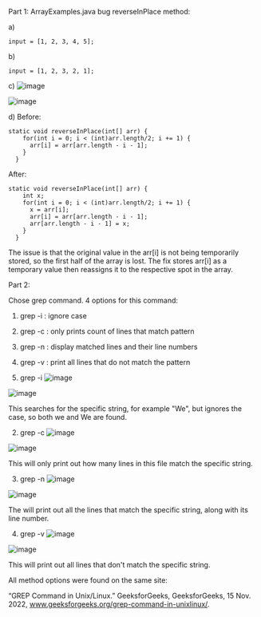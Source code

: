 Part 1:
ArrayExamples.java bug
reverseInPlace method:

a)
```
input = [1, 2, 3, 4, 5];
```

b) 
```
input = [1, 2, 3, 2, 1];
```

c)
![image](https://github.com/jgu0453/CSE-15L-lab-reports/assets/119398520/1a07583e-692e-4e1e-bb5b-c0879ba7f653)

![image](https://github.com/jgu0453/CSE-15L-lab-reports/assets/119398520/88887651-671f-443a-8ab1-430bb4222e75)


d)
Before:
```
static void reverseInPlace(int[] arr) {
    for(int i = 0; i < (int)arr.length/2; i += 1) {
      arr[i] = arr[arr.length - i - 1];
    }
  }
```
After:
```
static void reverseInPlace(int[] arr) {
    int x;
    for(int i = 0; i < (int)arr.length/2; i += 1) {
      x = arr[i];
      arr[i] = arr[arr.length - i - 1];
      arr[arr.length - i - 1] = x;
    }
  }
```
The issue is that the original value in the arr[i] is not being temporarily stored, so the first half of the array is lost. The fix stores arr[i] as a temporary value then reassigns it to the respective spot in the array. 

Part 2:

Chose grep command.
4 options for this command:
1. grep -i : ignore case
2. grep -c : only prints count of lines that match pattern
3. grep -n : display matched lines and their line numbers
4. grep -v : print all lines that do not match the pattern

1. grep -i
![image](https://github.com/jgu0453/CSE-15L-lab-reports/assets/119398520/4d15832f-0508-4907-bfea-05b4e4fad821)

![image](https://github.com/jgu0453/CSE-15L-lab-reports/assets/119398520/f548a1c5-9469-4cf0-9fb2-da4e6409fbca)

This searches for the specific string, for example "We", but ignores the case, so both we and We are found.

2. grep -c
![image](https://github.com/jgu0453/CSE-15L-lab-reports/assets/119398520/672f0858-cb95-42e5-a255-8936fb15599f)

![image](https://github.com/jgu0453/CSE-15L-lab-reports/assets/119398520/f8e995f2-0ed9-490c-818a-a904b8c226bb)

This will only print out how many lines in this file match the specific string.

3. grep -n
![image](https://github.com/jgu0453/CSE-15L-lab-reports/assets/119398520/cb3b938d-3ee9-470c-9181-583912119f2c)

![image](https://github.com/jgu0453/CSE-15L-lab-reports/assets/119398520/96b108b9-0c6c-48c4-8aec-df1732bee42a)

The will print out all the lines that match the specific string, along with its line number.

4. grep -v
![image](https://github.com/jgu0453/CSE-15L-lab-reports/assets/119398520/69b7903b-7272-4beb-bb1e-c18d3895820f)

![image](https://github.com/jgu0453/CSE-15L-lab-reports/assets/119398520/3f118bc2-547a-4581-adb3-cba85d2ce23e)

This will print out all lines that don't match the specific string.


All method options were found on the same site:

“GREP Command in Unix/Linux.” GeeksforGeeks, GeeksforGeeks, 15 Nov. 2022, www.geeksforgeeks.org/grep-command-in-unixlinux/. 



